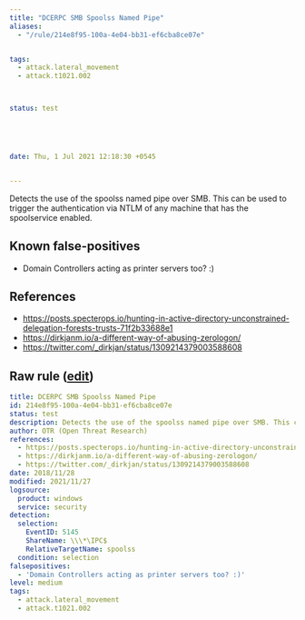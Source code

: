 ```yaml
---
title: "DCERPC SMB Spoolss Named Pipe"
aliases:
  - "/rule/214e8f95-100a-4e04-bb31-ef6cba8ce07e"


tags:
  - attack.lateral_movement
  - attack.t1021.002



status: test





date: Thu, 1 Jul 2021 12:18:30 +0545


---
```


Detects the use of the spoolss named pipe over SMB. This can be used to trigger the authentication via NTLM of any machine that has the spoolservice enabled.

<!--more-->


## Known false-positives

* Domain Controllers acting as printer servers too? :)



## References

* https://posts.specterops.io/hunting-in-active-directory-unconstrained-delegation-forests-trusts-71f2b33688e1
* https://dirkjanm.io/a-different-way-of-abusing-zerologon/
* https://twitter.com/_dirkjan/status/1309214379003588608


## Raw rule ([edit](https://github.com/SigmaHQ/sigma/edit/master/rules/windows/builtin/security/win_dce_rpc_smb_spoolss_named_pipe.yml))
```yaml
title: DCERPC SMB Spoolss Named Pipe
id: 214e8f95-100a-4e04-bb31-ef6cba8ce07e
status: test
description: Detects the use of the spoolss named pipe over SMB. This can be used to trigger the authentication via NTLM of any machine that has the spoolservice enabled.
author: OTR (Open Threat Research)
references:
  - https://posts.specterops.io/hunting-in-active-directory-unconstrained-delegation-forests-trusts-71f2b33688e1
  - https://dirkjanm.io/a-different-way-of-abusing-zerologon/
  - https://twitter.com/_dirkjan/status/1309214379003588608
date: 2018/11/28
modified: 2021/11/27
logsource:
  product: windows
  service: security
detection:
  selection:
    EventID: 5145
    ShareName: \\\*\IPC$
    RelativeTargetName: spoolss
  condition: selection
falsepositives:
  - 'Domain Controllers acting as printer servers too? :)'
level: medium
tags:
  - attack.lateral_movement
  - attack.t1021.002

```
